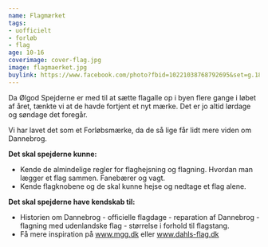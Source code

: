 ```yaml
---
name: Flagmærket
tags:
- uofficielt
- forløb
- flag
age: 10-16
coverimage: cover-flag.jpg
image: flagmaerket.jpg
buylink: https://www.facebook.com/photo?fbid=10221038768792695&set=g.188834551748043
---
```

Da Ølgod Spejderne er med til at sætte flagalle op i byen flere gange i løbet af året, tænkte vi at de havde fortjent et nyt mærke. Det er jo altid lørdage og søndage det foregår.

Vi har lavet det som et Forløbsmærke, da de så lige får lidt mere viden om Dannebrog.

**Det skal spejderne kunne:**
- Kende de almindelige regler for flaghejsning og flagning. Hvordan man lægger et flag sammen. Fanebærer og vagt.
- Kende flagknobene og de skal kunne hejse og nedtage et flag alene.

**Det skal spejderne have kendskab til:**
- Historien om Dannebrog - officielle flagdage - reparation af Dannebrog - flagning med udenlandske flag - størrelse i forhold til flagstang.
- Få mere inspiration på <a href="http://www.mgg.dk" target="_blank">www.mgg.dk</a> eller <a href="http://www.dahls-flag.dk" target="_blank">www.dahls-flag.dk</a>
